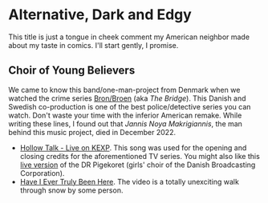 # Alternative, Dark and Edgy

This title is just a tongue in cheek comment my American neighbor made about my
taste in comics. I'll start gently, I promise.

## Choir of Young Believers

We came to know this band/one-man-project from Denmark when we watched the crime
series [Bron/Broen](https://www.imdb.com/title/tt1733785/) (aka _The Bridge_).
This Danish and Swedish co-production is one of the best police/detective series
you can watch. Don't waste your time with the inferior American remake.  While
writing these lines, I found out that _Jannis Noya Makrigiannis_, the man behind
this music project, died in December 2022.

* [Hollow Talk - Live on KEXP](https://youtu.be/RFQ6XgvX3Qo). This song was used
  for the opening and closing credits for the aforementioned TV series.  You
  might also like this [live version](https://youtu.be/DU26Mvi4-to) of the DR
  Pigekoret (girls' choir of the Danish Broadcasting Corporation).
* [Have I Ever Truly Been Here](https://youtu.be/IidpdhcAfPA). The video is a
  totally unexciting walk through snow by some person.  
